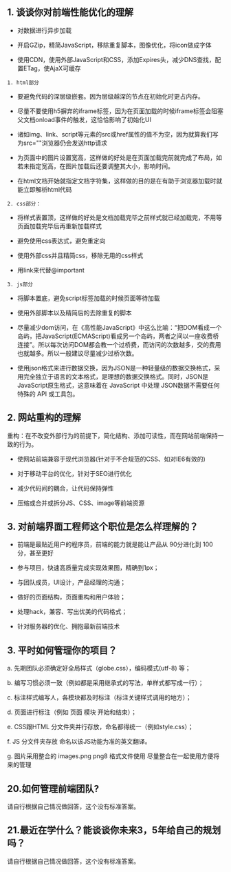 ## 1. 谈谈你对前端性能优化的理解

* 对数据进行异步加载

* 开启GZip，精简JavaScript，移除重复脚本，图像优化，将icon做成字体

* 使用CDN，使用外部JavaScript和CSS，添加Expires头，减少DNS查找，配置ETag，使AjaX可缓存

`1. html部分`
       
* 要避免代码的深层级嵌套。因为层级越深的节点在初始化时更占内存。

* 尽量不要使用h5摒弃的iframe标签，因为在页面加载的时候iframe标签会阻塞父文档onload事件的触发，这恰恰影响了初始化UI

* 诸如img、link、script等元素的src或href属性的值不为空，因为就算我们写为src=""浏览器仍会发送http请求

* 为页面中的图片设置宽高，这样做的好处是在页面加载完前就完成了布局，如若未指定宽高，在图片加载后还要调整其大小，影响时间。

* 在html文档开始就指定文档字符集，这样做的目的是在有助于浏览器加载时就能立即解析html代码

`2. css部分：`

* 将样式表置顶，这样做的好处是文档加载完毕之前样式就已经加载完，不用等页面加载完毕后再重新加载样式

* 避免使用css表达式，避免重定向

* 使用外部css并且精简css，移除无用的css样式

* 用link来代替@important

`3. js部分`

* 将脚本置底，避免script标签加载的时候页面等待加载

* 使用外部脚本以及精简后的去除重复的脚本

* 尽量减少dom访问，在《高性能JavaScript》中这么比喻：“把DOM看成一个岛屿，把JavaScript(ECMAScript)看成另一个岛屿，两者之间以一座收费桥连接”。所以每次访问DOM都会教一个过桥费，而访问的次数越多，交的费用也就越多。所以一般建议尽量减少过桥次数。

* 使用json格式来进行数据交换，因为JSON是一种轻量级的数据交换格式，采用完全独立于语言的文本格式，是理想的数据交换格式。同时，JSON是 JavaScript原生格式，这意味着在 JavaScript 中处理 JSON数据不需要任何特殊的 API 或工具包。





## 2. 网站重构的理解

重构：在不改变外部行为的前提下，简化结构、添加可读性，而在网站前端保持一致的行为。

* 使网站前端兼容于现代浏览器(针对于不合规范的CSS、如对IE6有效的)

* 对于移动平台的优化，针对于SEO进行优化

* 减少代码间的耦合，让代码保持弹性

* 压缩或合并或拆分JS、CSS、image等前端资源




## 3. 对前端界面工程师这个职位是怎么样理解的？

* 前端是最贴近用户的程序员，前端的能力就是能让产品从 90分进化到 100 分，甚至更好

* 参与项目，快速高质量完成实现效果图，精确到1px；

* 与团队成员，UI设计，产品经理的沟通；

* 做好的页面结构，页面重构和用户体验；

* 处理hack，兼容、写出优美的代码格式；

* 针对服务器的优化、拥抱最新前端技术





## 3. 平时如何管理你的项目？

a. 先期团队必须确定好全局样式（globe.css），编码模式(utf-8) 等；

b. 编写习惯必须一致（例如都是采用继承式的写法，单样式都写成一行）；

c. 标注样式编写人，各模块都及时标注（标注关键样式调用的地方）；

d. 页面进行标注（例如 页面 模块 开始和结束）；

e. CSS跟HTML 分文件夹并行存放，命名都得统一（例如style.css）；

f. JS 分文件夹存放 命名以该JS功能为准的英文翻译。

g. 图片采用整合的 images.png png8 格式文件使用 尽量整合在一起使用方便将来的管理

## 20.如何管理前端团队?

请自行根据自己情况做回答，这个没有标准答案。

## 21.最近在学什么？能谈谈你未来3，5年给自己的规划吗？

请自行根据自己情况做回答，这个没有标准答案。

